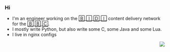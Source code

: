 ### Hi

* I'm an engineer working on the [🄱 🄸 🄳 🄸](https://www.bbc.co.uk/blogs/internet/tags/media-distribution) content delivery network for the [🄱 🄱 🄲](https://bbc.co.uk/).
* I mostly write Python, but also write some C, some Java and some Lua.
* I live in nginx configs

<img align="right" src="https://profile-counter.glitch.me/kura/count.svg" />
